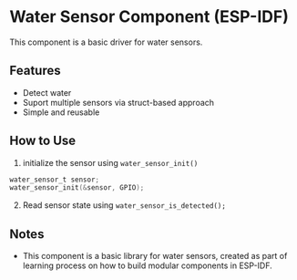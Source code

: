 # Water Sensor Component (ESP-IDF)

This component is a basic driver for water sensors.

## Features
- Detect water 
- Suport multiple sensors via struct-based approach
- Simple and reusable

## How to Use
1. initialize the sensor using `water_sensor_init()`

```c
water_sensor_t sensor;
water_sensor_init(&sensor, GPIO);
```
2. Read sensor state using `water_sensor_is_detected();`

## Notes
- This component is a basic library for water sensors, created as part of learning process on how to build modular components in ESP-IDF.

